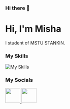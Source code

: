 ### Hi there 👋

Hi, I'm Misha
========================
I student of MSTU STANKIN. 

### My Skills
![My Skills](https://skillicons.dev/icons?i=cpp,qt,git,visualstudio,mysql,html,css)

### My Socials
<p>
<a href="https://vk.com/greenwetpepe"> <img src="https://cdn-icons-png.flaticon.com/128/5968/5968835.png" width=47> </a>
<a href="https://t.me/TheFrog4585"> <img src="https://cdn-icons-png.flaticon.com/128/2504/2504941.png" width=47> </a>
</p>
